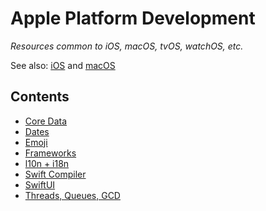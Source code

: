 # Apple Platform Development

*Resources common to iOS, macOS, tvOS, watchOS, etc.*

See also: [iOS](../ios) and [macOS](../macos)

## Contents

- [Core Data](./core_data.md)
- [Dates](./dates.md)
- [Emoji](./emoji.md)
- [Frameworks](./frameworks.md)
- [l10n + i18n](./l10n+i18n.md)
- [Swift Compiler](./swift_compiler.md)
- [SwiftUI](./swiftui.md)
- [Threads, Queues, GCD](../ios/threads_and_queues.md)
